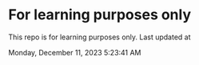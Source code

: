 # For learning purposes only
This repo is for learning purposes only.
Last updated at

Monday, December 11, 2023 5:23:41 AM

